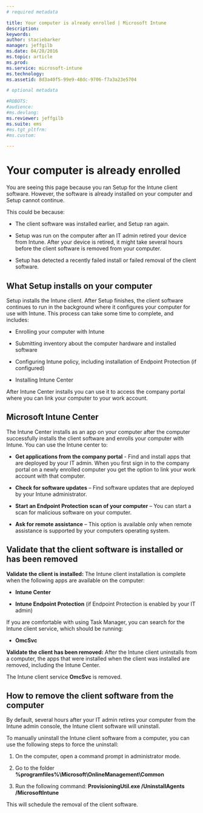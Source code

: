```yaml
---
# required metadata

title: Your computer is already enrolled | Microsoft Intune
description:
keywords:
author: staciebarker
manager: jeffgilb
ms.date: 04/28/2016
ms.topic: article
ms.prod:
ms.service: microsoft-intune
ms.technology:
ms.assetid: 8d3a40f5-99e9-48dc-9706-f7a3a23e5704

# optional metadata

#ROBOTS:
#audience:
#ms.devlang:
ms.reviewer: jeffgilb
ms.suite: ems
#ms.tgt_pltfrm:
#ms.custom:

---
```



# Your computer is already enrolled
You are seeing this page because you ran Setup for the Intune client software. However, the software is already installed on your computer and Setup cannot continue.

This could be because:

-   The client software was installed earlier, and Setup ran again.

-   Setup was run on the computer after an IT admin retired your device from Intune. After your device is retired, it might take several hours before the client software is removed from your computer.

-   Setup has detected a recently failed install or failed removal of the client software.

## What Setup installs on your computer
Setup installs the Intune client. After Setup finishes, the client software continues to run in the background where it configures your computer for use with Intune. This process can take some time to complete, and includes:

-   Enrolling your computer with Intune

-   Submitting inventory about the computer hardware and installed software

-   Configuring Intune policy, including installation of Endpoint Protection (if configured)

-   Installing Intune Center

After Intune Center installs you can use it to access the company portal where you can link your computer to your work account.

## Microsoft Intune Center
The Intune Center installs as an app on your computer after the computer successfully installs the client software and enrolls your computer with Intune. You can use the Intune center to:

-   **Get applications from the company portal** - Find and install apps that are deployed by your IT admin. When you first sign in to the company portal on a newly enrolled computer you get the option to link your work account with that computer.

-   **Check for software updates** – Find software updates that are deployed by your Intune administrator.

-   **Start an Endpoint Protection scan of your computer** – You can start a scan for malicious software on your computer.

-   **Ask for remote assistance** – This option is available only when remote assistance is supported by your computers operating system.

## Validate that the client software is installed or has been removed
**Validate the client is installed:**
The Intune client installation is complete when the following apps are available on the computer:

-   **Intune Center**

-   **Intune Endpoint Protection** (if Endpoint Protection is enabled by your IT admin)

If you are comfortable with using Task Manager, you can search for the Intune client service, which should be running:

-   **OmcSvc**

**Validate the client has been removed:**
After the Intune client uninstalls from a computer, the apps that were installed when the client was installed are removed, including the Intune Center.

The Intune client service **OmcSvc** is removed.

## How to remove the client software from the computer
By default, several hours after your IT admin retires your computer from the Intune admin console, the Intune client software will uninstall.

To manually uninstall the Intune client software from a computer, you can use the following steps to force the uninstall:

1.  On the computer, open a command prompt in administrator mode.

2.  Go to the folder **%programfiles%\Microsoft\OnlineManagement\Common**

3.  Run the following command: **ProvisioningUtil.exe /UninstallAgents /MicrosoftIntune**

This will schedule the removal of the client software.

